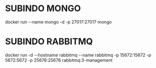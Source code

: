 
# SUBINDO MONGO

docker run --name mongo -d -p 27017:27017 mongo

# SUBINDO RABBITMQ

docker run -d --hostname rabbitmq --name rabbitmq -p 15672:15672 -p 5672:5672 -p 25676:25676 rabbitmq:3-management